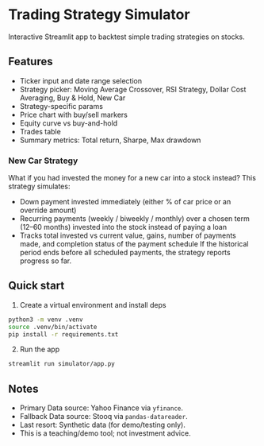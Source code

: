 # Trading Strategy Simulator

Interactive Streamlit app to backtest simple trading strategies on stocks.

## Features
- Ticker input and date range selection
- Strategy picker: Moving Average Crossover, RSI Strategy, Dollar Cost Averaging, Buy & Hold, New Car
- Strategy-specific params
- Price chart with buy/sell markers
- Equity curve vs buy-and-hold
- Trades table
- Summary metrics: Total return, Sharpe, Max drawdown

### New Car Strategy
What if you had invested the money for a new car into a stock instead? This strategy simulates:
- Down payment invested immediately (either % of car price or an override amount)
- Recurring payments (weekly / biweekly / monthly) over a chosen term (12–60 months) invested into the stock instead of paying a loan
- Tracks total invested vs current value, gains, number of payments made, and completion status of the payment schedule
If the historical period ends before all scheduled payments, the strategy reports progress so far.

## Quick start

1. Create a virtual environment and install deps
```bash
python3 -m venv .venv
source .venv/bin/activate
pip install -r requirements.txt
```

2. Run the app
```bash
streamlit run simulator/app.py
```

## Notes
- Primary Data source: Yahoo Finance via `yfinance`.
- Fallback Data source: Stooq via `pandas-datareader`.
- Last resort: Synthetic data (for demo/testing only). 
- This is a teaching/demo tool; not investment advice.
